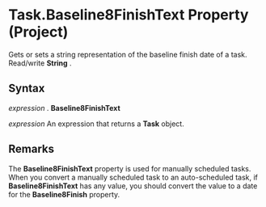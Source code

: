 
# Task.Baseline8FinishText Property (Project)

Gets or sets a string representation of the baseline finish date of a task. Read/write  **String** .


## Syntax

 _expression_ . **Baseline8FinishText**

 _expression_ An expression that returns a **Task** object.


## Remarks

The  **Baseline8FinishText** property is used for manually scheduled tasks. When you convert a manually scheduled task to an auto-scheduled task, if **Baseline8FinishText** has any value, you should convert the value to a date for the **Baseline8Finish** property.


